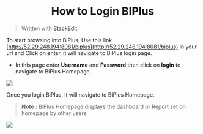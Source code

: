 
<center><h1>How to Login BIPlus</h1></center>

> Written with [StackEdit](https://stackedit.io/).
> 
To start browsing into BiPlus, Use this link [http://52.29.248.194:8081/biplus](http://52.29.248.194:8081/biplus)  in your url and Click on enter, it will navigate to BiPlus login page.

-   In this page enter  **Username**  and  **Password**  then click on  **login**  to navigate to BiPlus Homepage.

![
](https://raw.githubusercontent.com/sv18042016/fp1/master/images/biplus_login.png)

Once you login BiPlus, it will navigate to BiPlus Homepage.

> **Note :** BiPlus Homepage displays the dashboard or Report set on homepage by other users.

![
](https://raw.githubusercontent.com/sv18042016/fp1/7b586036bd846df4b3dd83616f332177ee6f7dde/images/homepage.png)
<!--stackedit_data:
eyJoaXN0b3J5IjpbMTI4NDcxNDkzLDUyNzI4MDM1MSwxOTEzMj
E1OTkzLDEyNjk3ODYwMDhdfQ==
-->